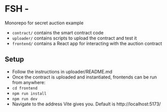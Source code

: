 # FSH - 

Monorepo for secret auction example

- `contract/` contains the smart contract code
- `uploader/` contains scripts to upload the contract and test it
- `frontend/` contains a React app for interacting with the auction contract


## Setup
 - Follow the instructions in uploader/README.md
 - Once the contract is uploaded and instantiated, frontends can be run from anywhere:
 - `cd frontend`
 - `npm run install`
 - `npm run dev`
 - Navigate to the address Vite gives you. Default is http://localhost:5173/